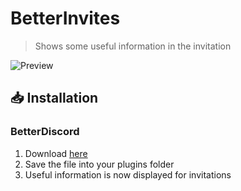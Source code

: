 # BetterInvites
> Shows some useful information in the invitation

![Preview](https://raw.githubusercontent.com/HypedDomi/BetterDiscordStuff/main/Plugins/BetterInvites/images/Preview.png)

## 📥 Installation

### BetterDiscord

1. Download [here](https://hypeddomi.github.io/BetterDiscordStuff/Plugins/BetterInvites/BetterInvites.plugin.js)
2. Save the file into your plugins folder
3. Useful information is now displayed for invitations
